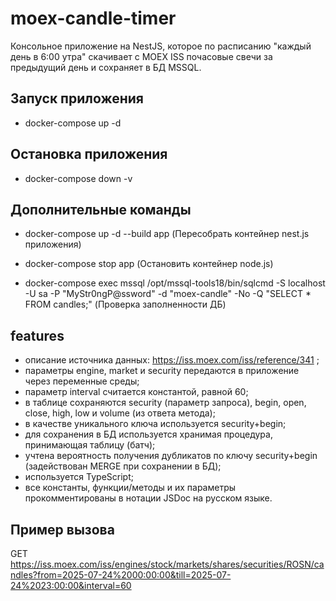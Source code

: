 # moex-candle-timer

Консольное приложение на NestJS, которое по расписанию "каждый день в 6:00 утра" скачивает с MOEX ISS почасовые свечи за предыдущий день и сохраняет в БД MSSQL.

## Запуск приложения

- docker-compose up -d

## Остановка приложения

- docker-compose down -v

## Дополнительные команды

- docker-compose up -d --build app
(Пересобрать контейнер nest.js приложения)

- docker-compose stop app
(Остановить контейнер node.js)

- docker-compose exec mssql /opt/mssql-tools18/bin/sqlcmd -S localhost -U sa -P "MyStr0ngP@ssword" -d "moex-candle" -No -Q "SELECT * FROM candles;"
(Проверка заполненности ДБ)

## features

- описание источника данных: https://iss.moex.com/iss/reference/341 ;
- параметры engine, market и security передаются в приложение через переменные среды;
- параметр interval считается константой, равной 60;
- в таблице сохраняются security (параметр запроса), begin, open, close, high, low и volume (из ответа метода);
- в качестве уникального ключа используется security+begin;
- для сохранения в БД используется хранимая процедура, принимающая таблицу (батч);
- учтена вероятность получения дубликатов по ключу security+begin (задействован MERGE при сохранении в БД);
- используется TypeScript;
- все константы, функции/методы и их параметры прокомментированы в нотации JSDoc на русском языке.

## Пример вызова

GET https://iss.moex.com/iss/engines/stock/markets/shares/securities/ROSN/candles?from=2025-07-24%2000:00:00&till=2025-07-24%2023:00:00&interval=60
